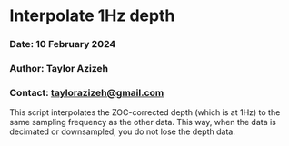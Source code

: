 # Interpolate 1Hz depth
### Date: 10 February 2024
### Author: Taylor Azizeh  
### Contact: taylorazizeh@gmail.com  
This script interpolates the ZOC-corrected depth (which is at 1Hz) to the same sampling frequency as the other data. This way, when the data is decimated or downsampled, you do not lose the depth data.  
